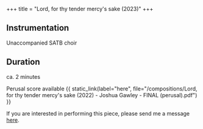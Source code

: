 +++
title = "Lord, for thy tender mercy's sake (2023)"
+++

## <b>Instrumentation</b>
Unaccompanied SATB choir

## <b>Duration</b>
ca. 2 minutes

Perusal score available {{ static_link(label="here", file="/compositions/Lord, for thy tender mercy's sake (2022) - Joshua Gawley - FINAL (perusal).pdf") }}

If you are interested in performing this piece, please send me a message [here](@/contact/_index.md).